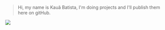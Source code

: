 <blockquote>
	Hi, my name is Kauã Batista, I'm doing projects and I'll publish them here on gitHub.
</blockquote>
<img src="https://th.bing.com/th/id/R.b6c2e1e6ad33f603be21e8c925fc4948?rik=yG1iUdwHJ5VyNg&pid=ImgRaw&r=0" />

